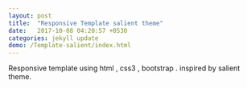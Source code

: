 ```yaml
---
layout: post
title:  "Responsive Template salient theme"
date:   2017-10-08 04:20:57 +0530
categories: jekyll update
demo: /Template-salient/index.html
---
```

Responsive template using html , css3 , bootstrap . inspired by salient theme.

